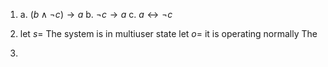 1. 
   a. $(b\wedge \neg c)\to a$
   b. $\neg c \to a$
   c. $a \leftrightarrow\neg c$

2. 
   let $s =$ The system is in multiuser state
   let $o =$ it is operating normally
   The 
1. 